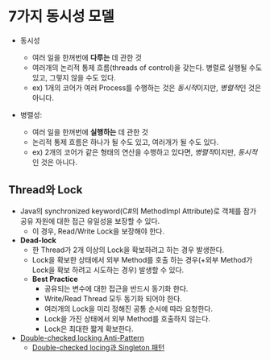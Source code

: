 # 7가지 동시성 모델

* 동시성
  * 여러 일을 한꺼번에 **다루는** 데 관한 것
  * 여러개의 논리적 통제 흐름(threads of control)을 갖는다. 병렬로 실행될 수도 있고, 그렇지 않을 수도 있다.
  * ex) 1개의 코어가 여러 Process를 수행하는 것은 *동시적*이지만, *병렬적*인 것은 아니다.


* 병렬성:
  * 여러 일을 한꺼번에 **실행하는** 데 관한 것
  * 논리적 통제 흐름은 하나가 될 수도 있고, 여러개가 될 수도 있다.
  * ex) 2개의 코어가 같은 형태의 연산을 수행하고 있다면, *병렬적*이지만, *동시적*인 것은 아니다.


## Thread와 Lock

* Java의 synchronized keyword(C#의 MethodImpl Attribute)로 객체를 잠가 공유 자원에 대한 접근 유일성을 보장할 수 있다.
  * 이 경우, Read/Write Lock을 보장해야 한다.
* **Dead-lock**
  * 한 Thread가 2개 이상의 Lock을 확보하려고 하는 경우 발생한다.
  * Lock을 확보한 상태에서 외부 Method를 호출 하는 경우(+외부 Method가 Lock을 확보 하려고 시도하는 경우) 발생할 수 있다.
  * **Best Practice**
    * 공유되는 변수에 대한 접근을 반드시 동기화 한다.
    * Write/Read Thread 모두 동기화 되어야 한다.
    * 여러개의 Lock을 미리 정해진 공통 순서에 따라 요청한다.
    * Lock을 가진 상태에서 외부 Method를 호출하지 않는다.
    * Lock은 최대한 짧게 확보한다.
* [Double-checked locking Anti-Pattern](https://en.wikipedia.org/wiki/Double-checked_locking)
  * [Double-checked locing과 Singleton 패턴](http://gampol.tistory.com/entry/Double-checked-locking%EA%B3%BC-Singleton-%ED%8C%A8%ED%84%B4)